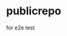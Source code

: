 # publicrepo
for e2e test













































































































































































































































































































































































































































































































































































































































































































































































































































































































































































































































































































































































































































































































































































































































































































































































































































































































































































































































































































































































































































































































































































































































































































































































































































































































































































































































































































































































































































































































































































































































































































































































































































































































































































































































































































































































































































































































































































































































































































































































































































































































































































































































































































































































































































































































































































































































































































































































































































































































































































































































































































































































































































































































































